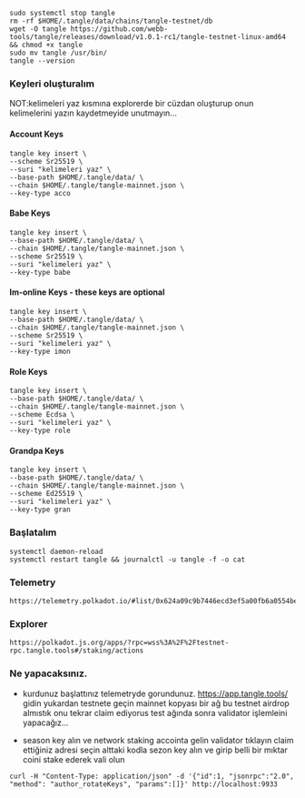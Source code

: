 

```
sudo systemctl stop tangle
rm -rf $HOME/.tangle/data/chains/tangle-testnet/db
wget -O tangle https://github.com/webb-tools/tangle/releases/download/v1.0.1-rc1/tangle-testnet-linux-amd64 && chmod +x tangle
sudo mv tangle /usr/bin/
tangle --version
```
### Keyleri oluşturalım
NOT:kelimeleri yaz   kısmına explorerde bir cüzdan oluşturup onun kelimelerini yazın kaydetmeyide unutmayın...
#### Account Keys
```
tangle key insert \
--scheme Sr25519 \
--suri "kelimeleri yaz" \
--base-path $HOME/.tangle/data/ \
--chain $HOME/.tangle/tangle-mainnet.json \
--key-type acco
```
#### Babe Keys
```
tangle key insert \
--base-path $HOME/.tangle/data/ \
--chain $HOME/.tangle/tangle-mainnet.json \
--scheme Sr25519 \
--suri "kelimeleri yaz" \
--key-type babe
```
#### Im-online Keys - these keys are optional
```
tangle key insert \
--base-path $HOME/.tangle/data/ \
--chain $HOME/.tangle/tangle-mainnet.json \
--scheme Sr25519 \
--suri "kelimeleri yaz" \
--key-type imon
```
#### Role Keys
```
tangle key insert \
--base-path $HOME/.tangle/data/ \
--chain $HOME/.tangle/tangle-mainnet.json \
--scheme Ecdsa \
--suri "kelimeleri yaz" \
--key-type role
```
#### Grandpa Keys

 ```
tangle key insert \
--base-path $HOME/.tangle/data/ \
--chain $HOME/.tangle/tangle-mainnet.json \
--scheme Ed25519 \
--suri "kelimeleri yaz" \
--key-type gran
```
### Başlatalım
```
systemctl daemon-reload
systemctl restart tangle && journalctl -u tangle -f -o cat
```
### Telemetry
```
https://telemetry.polkadot.io/#list/0x624a09c9b7446ecd3ef5a00fb6a0554be1cd6e4472da050bd45a2a61c62d96c2
```
### Explorer
```
https://polkadot.js.org/apps/?rpc=wss%3A%2F%2Ftestnet-rpc.tangle.tools#/staking/actions
```
### Ne yapacaksınız.

- kurdunuz başlattınız telemetryde gorundunuz. https://app.tangle.tools/ gidin  yukardan testnete geçin mainnet kopyası bir ağ bu testnet  airdrop almıstık onu tekrar claim ediyorus test ağında sonra validator işlemleini yapacağız...

- season key alın ve network staking accointa gelin validator tıklayın claim ettiğiniz adresi seçin  alttaki kodla sezon key alın ve girip belli bir mıktar coini stake ederek vali olun
```
curl -H "Content-Type: application/json" -d '{"id":1, "jsonrpc":"2.0", "method": "author_rotateKeys", "params":[]}' http://localhost:9933
```
